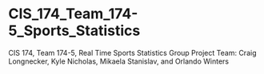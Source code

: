 # CIS_174_Team_174-5_Sports_Statistics
CIS 174, Team 174-5, Real Time Sports Statistics Group Project
Team: Craig Longnecker, Kyle Nicholas, Mikaela Stanislav, and Orlando Winters

